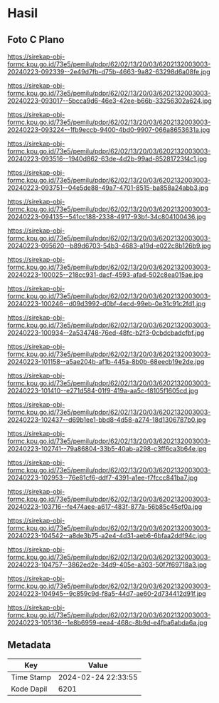 # Hasil

## Foto C Plano

https://sirekap-obj-formc.kpu.go.id/73e5/pemilu/pdpr/62/02/13/20/03/6202132003003-20240223-092339--2e49d7fb-d75b-4663-9a82-63298d6a08fe.jpg

https://sirekap-obj-formc.kpu.go.id/73e5/pemilu/pdpr/62/02/13/20/03/6202132003003-20240223-093017--5bcca9d6-46e3-42ee-b66b-33256302a624.jpg

https://sirekap-obj-formc.kpu.go.id/73e5/pemilu/pdpr/62/02/13/20/03/6202132003003-20240223-093224--1fb9eccb-9400-4bd0-9907-066a8653631a.jpg

https://sirekap-obj-formc.kpu.go.id/73e5/pemilu/pdpr/62/02/13/20/03/6202132003003-20240223-093516--1940d862-63de-4d2b-99ad-85281723f4c1.jpg

https://sirekap-obj-formc.kpu.go.id/73e5/pemilu/pdpr/62/02/13/20/03/6202132003003-20240223-093751--04e5de88-49a7-4701-8515-ba858a24abb3.jpg

https://sirekap-obj-formc.kpu.go.id/73e5/pemilu/pdpr/62/02/13/20/03/6202132003003-20240223-094135--541cc188-2338-4917-93bf-34c804100436.jpg

https://sirekap-obj-formc.kpu.go.id/73e5/pemilu/pdpr/62/02/13/20/03/6202132003003-20240223-095620--b89d6703-54b3-4683-a19d-e022c8b126b9.jpg

https://sirekap-obj-formc.kpu.go.id/73e5/pemilu/pdpr/62/02/13/20/03/6202132003003-20240223-100025--218cc931-dacf-4593-afad-502c8ea015ae.jpg

https://sirekap-obj-formc.kpu.go.id/73e5/pemilu/pdpr/62/02/13/20/03/6202132003003-20240223-100246--d09d3992-d0bf-4ecd-99eb-0e31c91c2fd1.jpg

https://sirekap-obj-formc.kpu.go.id/73e5/pemilu/pdpr/62/02/13/20/03/6202132003003-20240223-100934--2a534748-76ed-48fc-b2f3-0cbdcbadcfbf.jpg

https://sirekap-obj-formc.kpu.go.id/73e5/pemilu/pdpr/62/02/13/20/03/6202132003003-20240223-101158--a5ae204b-af1b-445a-8b0b-68eecb19e2de.jpg

https://sirekap-obj-formc.kpu.go.id/73e5/pemilu/pdpr/62/02/13/20/03/6202132003003-20240223-101410--e271d584-01f9-419a-aa5c-f8105f1605cd.jpg

https://sirekap-obj-formc.kpu.go.id/73e5/pemilu/pdpr/62/02/13/20/03/6202132003003-20240223-102437--d69b1ee1-bbd8-4d58-a274-18d1306787b0.jpg

https://sirekap-obj-formc.kpu.go.id/73e5/pemilu/pdpr/62/02/13/20/03/6202132003003-20240223-102741--79a86804-33b5-40ab-a298-c3ff6ca3b64e.jpg

https://sirekap-obj-formc.kpu.go.id/73e5/pemilu/pdpr/62/02/13/20/03/6202132003003-20240223-102953--76e81cf6-ddf7-4391-a1ee-f7fccc841ba7.jpg

https://sirekap-obj-formc.kpu.go.id/73e5/pemilu/pdpr/62/02/13/20/03/6202132003003-20240223-103716--fe474aee-a617-483f-877a-56b85c45ef0a.jpg

https://sirekap-obj-formc.kpu.go.id/73e5/pemilu/pdpr/62/02/13/20/03/6202132003003-20240223-104542--a8de3b75-a2e4-4d31-aeb6-6bfaa2ddf94c.jpg

https://sirekap-obj-formc.kpu.go.id/73e5/pemilu/pdpr/62/02/13/20/03/6202132003003-20240223-104757--3862ed2e-34d9-405e-a303-50f7f69718a3.jpg

https://sirekap-obj-formc.kpu.go.id/73e5/pemilu/pdpr/62/02/13/20/03/6202132003003-20240223-104945--9c859c9d-f8a5-44d7-ae60-2d734412d91f.jpg

https://sirekap-obj-formc.kpu.go.id/73e5/pemilu/pdpr/62/02/13/20/03/6202132003003-20240223-105136--1e8b6959-eea4-468c-8b9d-e4fba6abda6a.jpg


## Metadata

| Key        | Value               |
| ---------- | ------------------- |
| Time Stamp | 2024-02-24 22:33:55 |
| Kode Dapil | 6201                |



